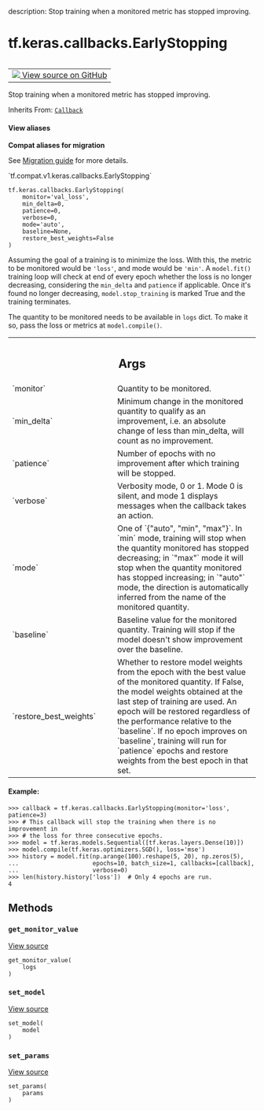 description: Stop training when a monitored metric has stopped improving.

<div itemscope itemtype="http://developers.google.com/ReferenceObject">
<meta itemprop="name" content="tf.keras.callbacks.EarlyStopping" />
<meta itemprop="path" content="Stable" />
<meta itemprop="property" content="__init__"/>
<meta itemprop="property" content="get_monitor_value"/>
<meta itemprop="property" content="set_model"/>
<meta itemprop="property" content="set_params"/>
</div>

# tf.keras.callbacks.EarlyStopping

<!-- Insert buttons and diff -->

<table class="tfo-notebook-buttons tfo-api nocontent" align="left">
<td>
  <a target="_blank" href="https://github.com/keras-team/keras/tree/v2.9.0/keras/callbacks.py#L1744-L1893">
    <img src="https://www.tensorflow.org/images/GitHub-Mark-32px.png" />
    View source on GitHub
  </a>
</td>
</table>



Stop training when a monitored metric has stopped improving.

Inherits From: [`Callback`](../../../tf/keras/callbacks/Callback.md)

<section class="expandable">
  <h4 class="showalways">View aliases</h4>
  <p>
<b>Compat aliases for migration</b>
<p>See
<a href="https://www.tensorflow.org/guide/migrate">Migration guide</a> for
more details.</p>
<p>`tf.compat.v1.keras.callbacks.EarlyStopping`</p>
</p>
</section>

<pre class="devsite-click-to-copy prettyprint lang-py tfo-signature-link">
<code>tf.keras.callbacks.EarlyStopping(
    monitor=&#x27;val_loss&#x27;,
    min_delta=0,
    patience=0,
    verbose=0,
    mode=&#x27;auto&#x27;,
    baseline=None,
    restore_best_weights=False
)
</code></pre>



<!-- Placeholder for "Used in" -->

Assuming the goal of a training is to minimize the loss. With this, the
metric to be monitored would be `'loss'`, and mode would be `'min'`. A
`model.fit()` training loop will check at end of every epoch whether
the loss is no longer decreasing, considering the `min_delta` and
`patience` if applicable. Once it's found no longer decreasing,
`model.stop_training` is marked True and the training terminates.

The quantity to be monitored needs to be available in `logs` dict.
To make it so, pass the loss or metrics at `model.compile()`.

<!-- Tabular view -->
 <table class="responsive fixed orange">
<colgroup><col width="214px"><col></colgroup>
<tr><th colspan="2"><h2 class="add-link">Args</h2></th></tr>

<tr>
<td>
`monitor`
</td>
<td>
Quantity to be monitored.
</td>
</tr><tr>
<td>
`min_delta`
</td>
<td>
Minimum change in the monitored quantity
to qualify as an improvement, i.e. an absolute
change of less than min_delta, will count as no
improvement.
</td>
</tr><tr>
<td>
`patience`
</td>
<td>
Number of epochs with no improvement
after which training will be stopped.
</td>
</tr><tr>
<td>
`verbose`
</td>
<td>
Verbosity mode, 0 or 1. Mode 0 is silent, and mode 1
displays messages when the callback takes an action.
</td>
</tr><tr>
<td>
`mode`
</td>
<td>
One of `{"auto", "min", "max"}`. In `min` mode,
training will stop when the quantity
monitored has stopped decreasing; in `"max"`
mode it will stop when the quantity
monitored has stopped increasing; in `"auto"`
mode, the direction is automatically inferred
from the name of the monitored quantity.
</td>
</tr><tr>
<td>
`baseline`
</td>
<td>
Baseline value for the monitored quantity.
Training will stop if the model doesn't show improvement over the
baseline.
</td>
</tr><tr>
<td>
`restore_best_weights`
</td>
<td>
Whether to restore model weights from
the epoch with the best value of the monitored quantity.
If False, the model weights obtained at the last step of
training are used. An epoch will be restored regardless
of the performance relative to the `baseline`. If no epoch
improves on `baseline`, training will run for `patience`
epochs and restore weights from the best epoch in that set.
</td>
</tr>
</table>



#### Example:



```
>>> callback = tf.keras.callbacks.EarlyStopping(monitor='loss', patience=3)
>>> # This callback will stop the training when there is no improvement in
>>> # the loss for three consecutive epochs.
>>> model = tf.keras.models.Sequential([tf.keras.layers.Dense(10)])
>>> model.compile(tf.keras.optimizers.SGD(), loss='mse')
>>> history = model.fit(np.arange(100).reshape(5, 20), np.zeros(5),
...                     epochs=10, batch_size=1, callbacks=[callback],
...                     verbose=0)
>>> len(history.history['loss'])  # Only 4 epochs are run.
4
```

## Methods

<h3 id="get_monitor_value"><code>get_monitor_value</code></h3>

<a target="_blank" class="external" href="https://github.com/keras-team/keras/tree/v2.9.0/keras/callbacks.py#L1883-L1890">View source</a>

<pre class="devsite-click-to-copy prettyprint lang-py tfo-signature-link">
<code>get_monitor_value(
    logs
)
</code></pre>




<h3 id="set_model"><code>set_model</code></h3>

<a target="_blank" class="external" href="https://github.com/keras-team/keras/tree/v2.9.0/keras/callbacks.py#L647-L648">View source</a>

<pre class="devsite-click-to-copy prettyprint lang-py tfo-signature-link">
<code>set_model(
    model
)
</code></pre>




<h3 id="set_params"><code>set_params</code></h3>

<a target="_blank" class="external" href="https://github.com/keras-team/keras/tree/v2.9.0/keras/callbacks.py#L644-L645">View source</a>

<pre class="devsite-click-to-copy prettyprint lang-py tfo-signature-link">
<code>set_params(
    params
)
</code></pre>






